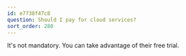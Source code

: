 ```yaml
---
id: e7738f47c8
question: Should I pay for cloud services?
sort_order: 280
---
```


It's not mandatory. You can take advantage of their free trial.